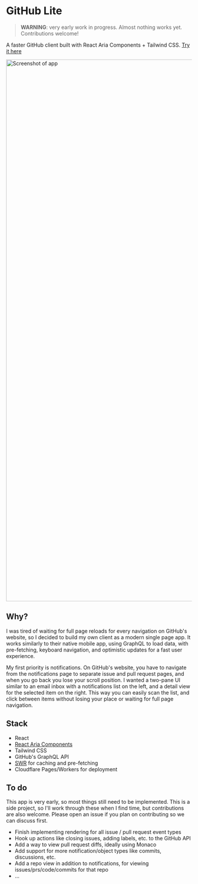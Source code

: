 # GitHub Lite

> **WARNING**: very early work in progress. Almost nothing works yet. Contributions welcome!

A faster GitHub client built with React Aria Components + Tailwind CSS. [Try it here](https://github-lite.pages.dev/)

<img width="1469" alt="Screenshot of app" src="https://github.com/devongovett/github-lite/assets/19409/546d074b-992b-41ae-98bd-212d53abfdbd">

## Why?

I was tired of waiting for full page reloads for every navigation on GitHub's website, so I decided to build my own client as a modern single page app.
It works similarly to their native mobile app, using GraphQL to load data, with pre-fetching, keyboard navigation, and optimistic updates for a fast user experience.

My first priority is notifications. On GitHub's website, you have to navigate from the notifications page to separate issue and pull request pages, and when you go back you
lose your scroll position. I wanted a two-pane UI similar to an email inbox with a notifications list on the left, and a detail view for the selected item on the right.
This way you can easily scan the list, and click between items without losing your place or waiting for full page navigation.

## Stack

* React
* [React Aria Components](https://react-spectrum.adobe.com/react-aria/react-aria-components.html)
* Tailwind CSS
* GitHub's GraphQL API
* [SWR](https://swr.vercel.app) for caching and pre-fetching
* Cloudflare Pages/Workers for deployment

## To do

This app is very early, so most things still need to be implemented. This is a side project, so I'll work through these when I find time,
but contributions are also welcome. Please open an issue if you plan on contributing so we can discuss first.

* Finish implementing rendering for all issue / pull request event types
* Hook up actions like closing issues, adding labels, etc. to the GitHub API
* Add a way to view pull request diffs, ideally using Monaco
* Add support for more notification/object types like commits, discussions, etc.
* Add a repo view in addition to notifications, for viewing issues/prs/code/commits for that repo
* ...

